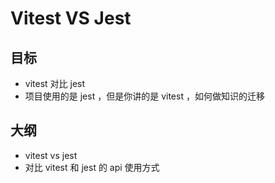# Vitest VS Jest

## 目标
- vitest 对比 jest
- 项目使用的是 jest ，但是你讲的是 vitest ，如何做知识的迁移

## 大纲
- vitest vs jest
- 对比 vitest 和 jest 的 api 使用方式